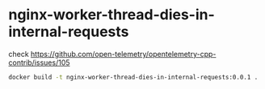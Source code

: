 # nginx-worker-thread-dies-in-internal-requests
check https://github.com/open-telemetry/opentelemetry-cpp-contrib/issues/105

```bash
docker build -t nginx-worker-thread-dies-in-internal-requests:0.0.1 .
```